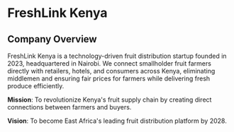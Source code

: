 # FreshLink Kenya

## Company Overview
FreshLink Kenya is a technology-driven fruit distribution startup founded in 2023, headquartered in Nairobi. 
We connect smallholder fruit farmers directly with retailers, hotels, and consumers across Kenya, 
eliminating middlemen and ensuring fair prices for farmers while delivering fresh produce efficiently.

**Mission**: To revolutionize Kenya's fruit supply chain by creating direct connections between farmers and buyers.

**Vision**: To become East Africa's leading fruit distribution platform by 2028.
